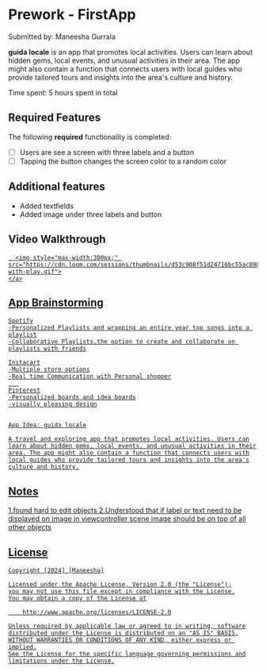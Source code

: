# Prework - FirstApp

Submitted by: Maneesha Gurrala

**guida locale** is an app that promotes local activities. Users can
learn about hidden gems, local events, and unusual activities in their
area. The app might also contain a function that connects users with
local guides who provide tailored tours and insights into the area's
culture and history.

Time spent: 5 hours spent in total

## Required Features

The following **required** functionality is completed:

- [ ] Users are see a screen with three labels and a button
- [ ] Tapping the button changes the screen color to a random color

## Additional features
- Added textfields
- Added image under three labels and button
 
## Video Walkthrough
<div>
    <a href="https://www.loom.com/share/d53c908f51d24716bc55ac8981a35e8f">
     
      <img style="max-width:300px;" src="https://cdn.loom.com/sessions/thumbnails/d53c908f51d24716bc55ac8981a35e8f-with-play.gif">
    </a>
  </div>





## App Brainstorming

    Spotify
    -Personalized Playlists and wrapping an entire year top songs into a playlist
    -Collaborative Playlists,the option to create and collaborate on playlists with friends

    Instacart
    -Multiple store options
    -Real time Communication with Personal shopper
       
    Pinterest
    -Personalized boards and idea boards
    -visually pleasing design


    App Idea: guida locale

    A travel and exploring app that promotes local activities. Users can
    learn about hidden gems, local events, and unusual activities in their
    area. The app might also contain a function that connects users with
    local guides who provide tailored tours and insights into the area's
    culture and history.


## Notes

1.found hard to edit objects
2.Understood that if label or text need to be displayed on image in viewcontroller scene image should be on top of all other objects

## License

    Copyright [2024] [Maneesha]

    Licensed under the Apache License, Version 2.0 (the "License");
    you may not use this file except in compliance with the License.
    You may obtain a copy of the License at

        http://www.apache.org/licenses/LICENSE-2.0

    Unless required by applicable law or agreed to in writing, software
    distributed under the License is distributed on an "AS IS" BASIS,
    WITHOUT WARRANTIES OR CONDITIONS OF ANY KIND, either express or implied.
    See the License for the specific language governing permissions and
    limitations under the License.

